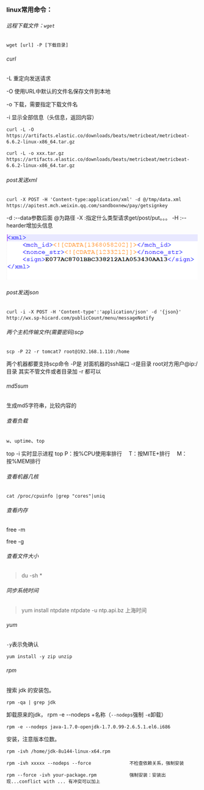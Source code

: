 ### linux常用命令：

###### 远程下载文件：`wget`

```shell
wget [url] -P [下载目录]
```
###### curl

-L 重定向发送请求

-O 使用URL中默认的文件名保存文件到本地

-o 下载，需要指定下载文件名

-i 显示全部信息（头信息，返回内容）

```shell
curl -L -O https://artifacts.elastic.co/downloads/beats/metricbeat/metricbeat-6.6.2-linux-x86_64.tar.gz
```

```
curl -L -o xxx.tar.gz https://artifacts.elastic.co/downloads/beats/metricbeat/metricbeat-6.6.2-linux-x86_64.tar.gz
```



###### post发送xml

```shell
curl -X POST -H 'Content-type:application/xml' -d @/tmp/data.xml https://apitest.mch.weixin.qq.com/sandboxnew/pay/getsignkey
```

-d :--data参数后面 @为路径
-X :指定什么类型请求get/post/put。。。
-H :--hearder增加头信息 

![xml信息](assets/1552463476139.png)

###### post发送json

```shell
curl -i -X POST -H 'Content-type':'application/json' -d '{json}' http://wx.sp-hicard.com/publicCount/menu/messageNotify
```

###### 两个主机传输文件(需要密码)scp

```shell
scp -P 22 -r tomcat7 root@192.168.1.110:/home
```

两个机器都要支持scp命令
-P是 对面机器的ssh端口
-r是目录 
root对方用户@ip:/目录
其实不管文件或者目录加 -r 都可以

###### md5sum 

生成md5字符串，比较内容的

###### 查看负载

`w`、`uptime`、`top`

top -i 实时显示进程
top
    P：按%CPU使用率排行
　T：按MITE+排行
　M：按%MEM排行

###### 查看机器几核

```shell
cat /proc/cpuinfo |grep "cores"|uniq
```

###### 查看内存

free -m

free -g

###### 查看文件大小

> du -sh *



###### 同步系统时间

> yum install ntpdate
> ntpdate -u ntp.api.bz  上海时间

###### yum

`-y`表示免确认

```shell
yum install -y zip unzip
```

###### rpm

搜索 jdk 的安装包。

```shell
rpm -qa | grep jdk
```

卸载原来的jdk， rpm -e --nodeps +名称（`--nodeps`强制 `-e`卸载）

```shell
rpm -e --nodeps java-1.7.0-openjdk-1.7.0.99-2.6.5.1.el6.i686
```

安装，注意版本位数。

```shell
rpm -ivh /home/jdk-8u144-linux-x64.rpm
```

```shell
rpm -ivh xxxxx --nodeps --force              不检查依赖关系，强制安装
```

```shell
rpm --force -ivh your-package.rpm  		     强制安装：安装出现...conflict with ... 有冲突可以加上
```


